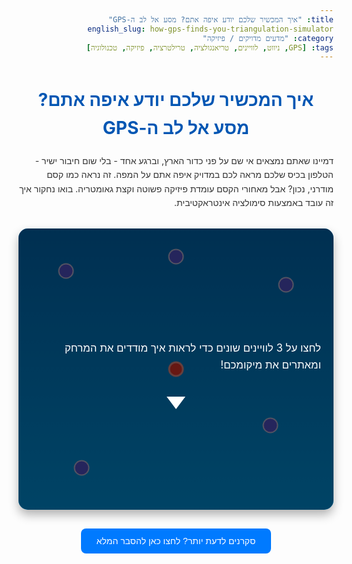 ```yaml
---
title: "איך המכשיר שלכם יודע איפה אתם? מסע אל לב ה-GPS"
english_slug: how-gps-finds-you-triangulation-simulator
category: "מדעים מדויקים / פיזיקה"
tags: [GPS, ניווט, לוויינים, טריאנגולציה, טרילטרציה, פיזיקה, טכנולוגיה]
---
```

<h1>איך המכשיר שלכם יודע איפה אתם? מסע אל לב ה-GPS</h1>

<p>דמיינו שאתם נמצאים אי שם על פני כדור הארץ, וברגע אחד - בלי שום חיבור ישיר - הטלפון בכיס שלכם מראה לכם במדויק איפה אתם על המפה. זה נראה כמו קסם מודרני, נכון? אבל מאחורי הקסם עומדת פיזיקה פשוטה וקצת גאומטריה. בואו נחקור איך זה עובד באמצעות סימולציה אינטראקטיבית.</p>

<div id="simulation-area">
    <div id="instruction-overlay">
        <p>לחצו על 3 לוויינים שונים כדי לראות איך מודדים את המרחק ומאתרים את מיקומכם!</p>
        <div class="arrow-down"></div>
    </div>
    <div id="device" class="marker device"></div>
    <div id="satellite-1" class="satellite marker"></div>
    <div id="satellite-2" class="satellite marker"></div>
    <div id="satellite-3" class="satellite marker"></div>
    <div id="satellite-4" class="satellite marker"></div>
    <div id="satellite-5" class="satellite marker"></div>
    <!-- Circles will be added here dynamically -->
</div>

<button id="toggle-explanation">סקרנים לדעת יותר? לחצו כאן להסבר המלא</button>

<div id="explanation" class="hidden">
    <h2>ה-GPS נחשף: לא קסם, מדע מדויק</h2>
    <p>מערכת ה-GPS (Global Positioning System) היא רשת מדהימה של לוויינים המקיפים את כדור הארץ, פיתוח צבאי במקור שהפך לכלי עזר הכרחי עבור כל אחד מאיתנו.</p>
    <p>איך זה עובד? המפתח הוא מדידת מרחק מדויקת. לווייני ה-GPS משדרים כל הזמן אותות רדיו חלשים הכוללים שני פרטים קריטיים: <strong>המיקום המדויק שלהם בחלל</strong> באותו רגע, ו<strong>הזמן המדויק</strong> בו האות נשלח (הלוויינים מצוידים בשעונים אטומיים סופר-מדויקים!).</p>
    <p>המכשיר שלכם (טלפון, ניווט ברכב וכו') קולט את האותות האלה ממספר לוויינים. הוא מודד את ההפרש בין הזמן שבו האות יצא מהלוויין לזמן שבו הוא הגיע אליו. מכיוון שמהירות גלי הרדיו ידועה וקבועה (זוהי בעצם מהירות האור!), המכשיר יכול לחשב בקלות את המרחק לכל לוויין באמצעות הנוסחה הפשוטה: <strong>מרחק = מהירות * זמן</strong>.</p>
    <h3>הטרילטרציה: איך מרחק הופך למיקום?</h3>
    <p>כפי שראיתם בסימולטור, אם אתם יודעים את המרחק שלכם מנקודה אחת ידועה (לוויין), אתם למעשה נמצאים על מעגל (בדו-ממד) או כדור (בתלת-ממד) שמרכזו בלוויין ורדיוסו שווה למרחק המדוד.</p>
    <ul>
        <li><strong>מלוויין אחד:</strong> אינסוף נקודות אפשריות (מעגל/כדור ענק).</li>
        <li><strong>משני לוויינים:</strong> שני מעגלים נחתכים בדרך כלל בשתי נקודות אפשריות. עדיים לא מספיק מדויק.</li>
        <li><strong>משלושה לוויינים:</strong> שלושה מעגלים נחתכים בדרך כלל בנקודה אחת יחידה – <strong>זהו המיקום שלכם!</strong> תהליך קביעת מיקום על פי מדידת מרחקים ממספר נקודות ידועות נקרא 'טרילטרציה' (Trilateration). לעיתים קרובות משתמשים בשם 'טריאנגולציה' (Triangulation), המתייחס לתהליך דומה המבוסס על מדידת זוויות ולא מרחקים, אך בהקשר של GPS 'טרילטרציה' הוא המונח המדויק יותר.</li>
    </ul>
    <p><strong>ומה לגבי תלת-ממד?</strong> העולם שלנו אינו מפה שטוחה. לכן, כדי לקבוע לא רק קו רוחב וקו אורך, אלא גם את הגובה שלכם, המכשיר זקוק למדידת מרחק מלוויין רביעי. ללוויין הרביעי יש תפקיד קריטי נוסף: הוא מאפשר למכשיר לתקן שגיאות זעירות בשעון הפנימי שלו (שעוני הלוויינים מדויקים הרבה יותר משעון הטלפון שלכם), מה שמשפיע באופן דרמטי על דיוק חישוב המרחק והמיקום.</p>
    <p>כמובן, במציאות ישנם אתגרים נוספים: השפעת האטמוספירה על האות, החזרות מבניינים גבוהים ('מולטיפאט'), ואפילו עמדת הלוויינים בשמיים משפיעה על הדיוק. מערכות GPS מודרניות ומערכות ניווט לווייניות אחרות (כמו גלילאו האירופית, גלונאס הרוסית וביידו הסינית) משתמשות בטכניקות מתקדמות כדי להתגבר על אתגרים אלה ולהשיג דיוק של מטרים בודדים, ולעיתים אף פחות מכך!</p>
    <p>אז בפעם הבאה שאתם פותחים את אפליקציית הניווט, זכרו שמתרחש בכיס שלכם תיאום עוצר נשימה בין שעונים אטומיים בחלל, מהירות האור וקצת גאומטריה, הכל כדי שתגיעו ליעד שלכם בדיוק.</p>
</div>

<style>
    /* --- כללי --- */
    body {
        font-family: -apple-system, BlinkMacSystemFont, "Segoe UI", Roboto, Helvetica, Arial, sans-serif, "Apple Color Emoji", "Segoe UI Emoji", "Segoe UI Symbol";
        line-height: 1.6;
        color: #333;
        direction: rtl; /* Ensure RTL */
        text-align: right; /* Ensure text aligns right for RTL */
    }

    h1, h2 {
        color: #0056b3;
        text-align: center;
    }

    p, ul {
        margin-bottom: 1em;
        text-align: right; /* Ensure text aligns right for RTL */
    }

    /* --- אזור הסימולציה --- */
    #simulation-area {
        position: relative;
        width: 100%; /* Make it responsive */
        max-width: 700px; /* Max width for large screens */
        height: 450px; /* Fixed height, adjust as needed */
        margin: 30px auto;
        background: linear-gradient(to bottom, #0077cc, #00aaff); /* Sky/Space gradient */
        border-radius: 15px; /* Rounded corners */
        overflow: hidden;
        box-shadow: 0 8px 16px rgba(0, 0, 0, 0.3); /* Soft shadow */
        cursor: pointer; /* Indicate interactivity */
    }

    /* Instruction Overlay */
    #instruction-overlay {
        position: absolute;
        top: 0;
        left: 0;
        width: 100%;
        height: 100%;
        background-color: rgba(0, 0, 0, 0.6);
        color: white;
        display: flex;
        flex-direction: column;
        justify-content: center;
        align-items: center;
        text-align: center;
        padding: 20px;
        box-sizing: border-box;
        font-size: 1.2em;
        z-index: 20; /* Above all else */
        transition: opacity 0.5s ease-in-out;
    }

    #instruction-overlay.fade-out {
        opacity: 0;
        pointer-events: none; /* Disable clicks after fading */
    }

    .arrow-down {
        width: 0;
        height: 0;
        border-left: 15px solid transparent;
        border-right: 15px solid transparent;
        border-top: 20px solid white;
        margin-top: 20px;
        animation: bounce 1s infinite; /* Simple bounce animation */
    }

    @keyframes bounce {
        0%, 20%, 50%, 80%, 100% {
            transform: translateY(0);
        }
        40% {
            transform: translateY(-10px);
        }
        60% {
            transform: translateY(-5px);
        }
    }


    /* Markers (Device and Satellites) */
    .marker {
        position: absolute;
        width: 25px; /* Slightly larger */
        height: 25px;
        border-radius: 50%;
        box-sizing: border-box;
        transform: translate(-50%, -50%); /* Center the marker */
        transition: all 0.3s ease; /* Smooth transitions for position/size */
    }

    .device {
        background-color: #ff3b30; /* Vibrant red */
        border: 3px solid rgba(255, 255, 255, 0.5);
        z-index: 10;
        /* Position the device at the center initially */
        left: 50%;
        top: 50%;
    }

    .device.highlight {
         animation: pulse-device 1s infinite alternate; /* Animation on convergence */
    }

    @keyframes pulse-device {
        0% { box-shadow: 0 0 10px 5px rgba(255, 200, 0, 0.6); }
        100% { box-shadow: 0 0 25px 10px rgba(255, 200, 0, 0.9); }
    }


    .satellite {
        background-color: #5e5ce6; /* Modern purple-blue */
        border: 2px solid rgba(255, 255, 255, 0.7);
        cursor: pointer;
        z-index: 5;
        color: white; /* For number */
        font-size: 0.9em;
        font-weight: bold;
        display: flex;
        justify-content: center;
        align-items: center;
        user-select: none; /* Prevent text selection */
    }

    .satellite:hover {
        transform: translate(-50%, -50%) scale(1.2); /* Pop out slightly on hover */
        background-color: #3a3985; /* Darker on hover */
    }

     .satellite.clicked {
        background-color: #0a84ff; /* Bright blue when clicked */
        border-color: #ffffff;
        animation: pulse-satellite 0.5s ease-out; /* Pulse animation on click */
    }

    @keyframes pulse-satellite {
        0% { transform: translate(-50%, -50%) scale(1); }
        50% { transform: translate(-50%, -50%) scale(1.3); }
        100% { transform: translate(-50%, -50%) scale(1); }
    }


    /* Satellite Positions - Example (relative to simulation-area) */
    #satellite-1 { left: 15%; top: 15%; }
    #satellite-2 { left: 85%; top: 20%; }
    #satellite-3 { left: 20%; top: 85%; }
    #satellite-4 { left: 80%; top: 70%; }
    #satellite-5 { left: 50%; top: 10%; }

    /* Distance Circles */
    .distance-circle {
        position: absolute;
        border: 2px dashed rgba(0, 255, 0, 0.8); /* Green dashed border */
        border-radius: 50%;
        box-sizing: border-box;
        pointer-events: none; /* Don't block clicks */
        opacity: 0; /* Start invisible for animation */
        animation: draw-circle 1s ease-out forwards; /* Animation to draw */
        /* left, top, width, height will be set by JS */
    }

    @keyframes draw-circle {
        0% {
             opacity: 0;
             transform: scale(0); /* Start small */
             border-color: rgba(0, 255, 0, 0.2);
            }
        50% { opacity: 0.5; }
        100% {
             opacity: 0.8; /* End with some transparency */
             transform: scale(1); /* Full size */
             border-color: rgba(0, 255, 0, 0.8);
            }
    }


    /* --- כפתור הסבר --- */
    #toggle-explanation {
        display: block;
        margin: 30px auto;
        padding: 12px 25px;
        cursor: pointer;
        background-color: #007aff; /* Apple blue */
        color: white;
        border: none;
        border-radius: 8px;
        font-size: 1em;
        transition: background-color 0.3s ease, transform 0.1s ease;
        text-align: center;
    }

    #toggle-explanation:hover {
        background-color: #0056b3;
    }

     #toggle-explanation:active {
        transform: scale(0.98); /* Button press effect */
    }


    /* --- אזור הסבר --- */
    #explanation {
        margin-top: 20px;
        padding: 20px;
        border: 1px solid #ddd;
        background-color: #f8f8f8; /* Light grey background */
        border-radius: 10px;
        box-shadow: 0 2px 8px rgba(0, 0, 0, 0.1);
        transition: max-height 0.5s ease-in-out, opacity 0.5s ease-in-out;
        overflow: hidden; /* Hide content when collapsed */
        max-height: 0; /* Start collapsed */
        opacity: 0;
    }

    #explanation.visible {
        max-height: 2000px; /* Sufficiently large height to show content */
        opacity: 1;
    }


    .hidden {
        display: none; /* Used initially, then switch to visible/max-height animation */
    }

     /* --- רספונסיביות בסיסית --- */
    @media (max-width: 768px) {
        #simulation-area {
            height: 350px; /* Smaller height on smaller screens */
        }

        .marker {
            width: 20px;
            height: 20px;
        }

        #instruction-overlay p {
            font-size: 1em;
        }

        #toggle-explanation {
             padding: 10px 20px;
             font-size: 0.9em;
        }

        #explanation {
            padding: 15px;
        }
    }

</style>

<script>
    document.addEventListener('DOMContentLoaded', () => {
        const simulationArea = document.getElementById('simulation-area');
        const device = document.getElementById('device');
        const satellites = document.querySelectorAll('.satellite');
        const toggleExplanationButton = document.getElementById('toggle-explanation');
        const explanationDiv = document.getElementById('explanation');
        const instructionOverlay = document.getElementById('instruction-overlay');

        const clickedSatellites = []; // Array to store clicked satellite elements

        // Get pixel position of an element relative to its offset parent (simulationArea)
        // Returns the center coordinates
        function getElementCenterPosition(element) {
             const rect = element.getBoundingClientRect();
             const parentRect = simulationArea.getBoundingClientRect();
             // Calculate center relative to the parent's top-left corner
             return {
                 x: rect.left + rect.width / 2 - parentRect.left,
                 y: rect.top + rect.height / 2 - parentRect.top
             };
         }


        // Get the device's center position relative to simulationArea
        // Calculate only once as device is fixed for this demo
        const devicePos = getElementCenterPosition(device);

        // Add click listeners to satellites
        satellites.forEach(satellite => {
            satellite.addEventListener('click', () => {
                // Hide instructions on first click
                if (instructionOverlay && !instructionOverlay.classList.contains('fade-out')) {
                     instructionOverlay.classList.add('fade-out');
                     // Remove the overlay element after transition
                     instructionOverlay.addEventListener('transitionend', () => {
                         instructionOverlay.remove();
                     });
                }


                if (!satellite.classList.contains('clicked')) {
                    if (clickedSatellites.length < 3) { // Limit to 3 for the 2D demo concept
                       satellite.classList.add('clicked');
                       clickedSatellites.push(satellite);
                       drawDistanceCircle(satellite, devicePos);

                       // Add number to satellite
                       satellite.textContent = clickedSatellites.length;

                       if (clickedSatellites.length === 3) {
                           // Visually indicate the single intersection (the device location)
                           device.classList.add('highlight');
                           // Remove highlight after a few seconds
                           setTimeout(() => {
                               device.classList.remove('highlight');
                           }, 3000);
                       }

                    } else {
                       // Optional: provide feedback if they click more than 3
                       console.log("You've selected 3 satellites. See how the circles converge on your location!");
                       // Maybe a subtle shake or message? For now, just log.
                    }
                } else {
                     // Optional: Allow re-clicking to remove circle and reset?
                     // Let's keep it simple for now: once clicked, stays clicked.
                }
            });
        });

        function drawDistanceCircle(satellite, targetPos) {
            const satPos = getElementCenterPosition(satellite);

            // Calculate the distance between the satellite and the device
            const distance = Math.sqrt(
                Math.pow(satPos.x - targetPos.x, 2) +
                Math.pow(satPos.y - targetPos.y, 2)
            );

            // Create the circle element
            const circle = document.createElement('div');
            circle.classList.add('distance-circle');

            // Set circle style: centered on the satellite, with radius = distance
            const radius = distance;
            const diameter = radius * 2;

            circle.style.width = `${diameter}px`;
            circle.style.height = `${diameter}px`;

            // Position the top-left corner so the center is at satPos
            circle.style.left = `${satPos.x - radius}px`;
            circle.style.top = `${satPos.y - radius}px`;

            // Add the circle to the simulation area
            simulationArea.appendChild(circle);
        }

        // Toggle explanation visibility
        toggleExplanationButton.addEventListener('click', () => {
             const isVisible = explanationDiv.classList.contains('visible');
             if (isVisible) {
                 explanationDiv.classList.remove('visible');
                 explanationDiv.classList.add('hidden'); // Use hidden for initial state management
                 toggleExplanationButton.textContent = 'סקרנים לדעת יותר? לחצו כאן להסבר המלא';
             } else {
                 explanationDiv.classList.remove('hidden'); // Remove hidden first to allow transition
                 explanationDiv.classList.add('visible');
                 toggleExplanationButton.textContent = 'הסתר הסבר מורחב';
             }
         });

        // Initial state setup (handled by CSS max-height: 0 and opacity: 0 on #explanation)
        // Ensure the hidden class is applied initially if JS runs late
        // explanationDiv.classList.add('hidden'); // This might cause a flicker if visible before JS runs. CSS handles initial hide better.
        toggleExplanationButton.textContent = 'סקרנים לדעת יותר? לחצו כאן להסבר המלא'; // Ensure button text is correct initially
    });
</script>
